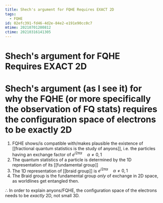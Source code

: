 ```yaml
---
title: Shech's argument for FQHE Requires EXACT 2D
tags:
  - FQHE
id: 02efc391-fd46-4d2e-84e2-e191e90cc0c7
mtime: 20210701200812
ctime: 20210316141305
---
```


# Shech's argument for FQHE Requires EXACT 2D

# Shech's argument (as I see it) for why the FQHE (or more specifically the observation of FQ stats) requires the configuration space of electrons to be exactly 2D

1) FQHE shows/is compatible with/makes plausible the existence of [[fractional quantum statistics is the study of anyons]], i.e. the particles having an exchange factor of $e^{i2\pi\alpha}\quad \alpha\neq 0,1$
2) The quantum statistics of a particle is determined by the 1D representation of its [[fundamental group]]
3) The 1D representation of [[braid group]] is $e^{i2\pi\alpha}\quad\alpha\neq0,1$
4) The Braid group is the fundamental group _only_ of exchange in 2D space, as worldlines get entangled then.

$\therefore$ In order to explain anyons/FQHE, the configuration space of the electrons needs to be _exactly_ 2D, not small 3D.
